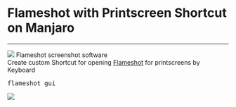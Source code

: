 # Flameshot with Printscreen Shortcut on Manjaro
<!-- date: 2020-08-26 00:00:00 -->
<!-- category: manjaro -->
<!-- tags: Manjaro, Linux, Flameshot -->
***

![](https://kissel.ch/ict/images/flameshot_logo.svg) Flameshot screenshot software<br>
Create custom Shortcut for opening <a href="https://github.com/flameshot-org/flameshot" target="_blank">Flameshot</a> for printscreens by Keyboard

<pre>flameshot gui</pre>
![](https://kissel.ch/ict/images/flameshot_printscreen.png)
